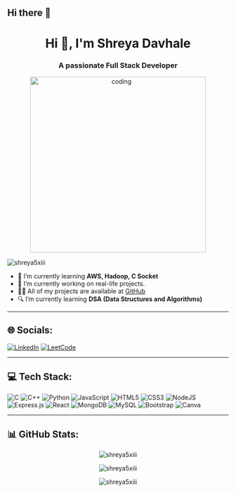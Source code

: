 ## Hi there 👋

<h1 align="center">Hi 👋, I'm Shreya Davhale</h1>
<h3 align="center">A passionate Full Stack Developer</h3>

<p align="center">
    <img alt="coding" width="400" src="https://img.freepik.com/free-vector/cute-girl-hacker-operating-laptop-cartoon-vector-icon-illustration-people-technology-isolated-flat_138676-9487.jpg">
</p>

<p align="left">
    <img src="https://komarev.com/ghpvc/?username=shreya5xiii&label=Profile%20views&color=0e75b6&style=flat" alt="shreya5xiii" />
</p>

- 🌱 I’m currently learning **AWS, Hadoop, C Socket** <br>
- 🔭 I’m currently working on real-life projects. <br>
- 👨‍💻 All of my projects are available at [GitHub](https://github.com/shreya5xiii) <br>
- 🔍 I’m currently learning **DSA (Data Structures and Algorithms)**

---

## 🌐 Socials:

[![LinkedIn](https://img.shields.io/badge/LinkedIn-%230077B5.svg?style=for-the-badge&logo=linkedin&logoColor=white)](https://linkedin.com/in//shreya-davhale/)
[![LeetCode](https://img.shields.io/badge/LeetCode-FFA116.svg?style=for-the-badge&logo=leetcode&logoColor=black)](https://leetcode.com/shreya5xiii/)

---

## 💻 Tech Stack:

![C](https://img.shields.io/badge/C-%2300599C.svg?style=for-the-badge&logo=c&logoColor=white)
![C++](https://img.shields.io/badge/C++-%2300599C.svg?style=for-the-badge&logo=c%2B%2B&logoColor=white)
![Python](https://img.shields.io/badge/Python-%2314354C.svg?style=for-the-badge&logo=python&logoColor=white)
![JavaScript](https://img.shields.io/badge/JavaScript-%23323330.svg?style=for-the-badge&logo=javascript&logoColor=%23F7DF1E)
![HTML5](https://img.shields.io/badge/HTML5-%23E34F26.svg?style=for-the-badge&logo=html5&logoColor=white)
![CSS3](https://img.shields.io/badge/CSS3-%231572B6.svg?style=for-the-badge&logo=css3&logoColor=white)
![NodeJS](https://img.shields.io/badge/Node.js-6DA55F?style=for-the-badge&logo=node.js&logoColor=white)
![Express.js](https://img.shields.io/badge/Express.js-%23404d59.svg?style=for-the-badge&logo=express&logoColor=white)
![React](https://img.shields.io/badge/React-%2320232a.svg?style=for-the-badge&logo=react&logoColor=%2361DAFB)
![MongoDB](https://img.shields.io/badge/MongoDB-%2347A248.svg?style=for-the-badge&logo=mongodb&logoColor=white)
![MySQL](https://img.shields.io/badge/MySQL-%2300f.svg?style=for-the-badge&logo=mysql&logoColor=white)
![Bootstrap](https://img.shields.io/badge/Bootstrap-%23563D7C.svg?style=for-the-badge&logo=bootstrap&logoColor=white)
![Canva](https://img.shields.io/badge/Canva-%2300C4CC.svg?style=for-the-badge&logo=Canva&logoColor=white)


---

## 📊 GitHub Stats:

<p align="center">
  <img src="https://github-readme-stats.vercel.app/api/top-langs?username=shreya5xiii&show_icons=true&locale=en&layout=compact" alt="shreya5xiii" />
</p>

<p align="center">
  <img src="https://github-readme-stats.vercel.app/api?username=shreya5xiii&show_icons=true&locale=en" alt="shreya5xiii" />
</p>

<p align="center">
  <img src="https://github-readme-streak-stats.herokuapp.com/?user=shreya5xiii&" alt="shreya5xiii" />
</p>
